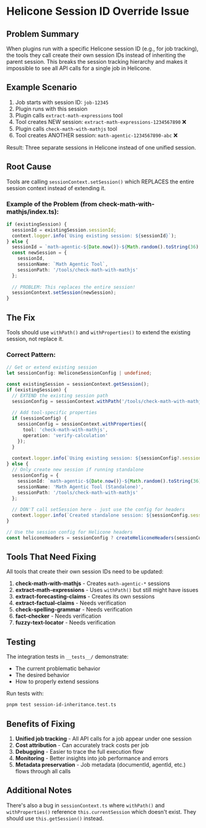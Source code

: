 # Helicone Session ID Override Issue

## Problem Summary

When plugins run with a specific Helicone session ID (e.g., for job tracking), the tools they call create their own session IDs instead of inheriting the parent session. This breaks the session tracking hierarchy and makes it impossible to see all API calls for a single job in Helicone.

## Example Scenario

1. Job starts with session ID: `job-12345`
2. Plugin runs with this session
3. Plugin calls `extract-math-expressions` tool
4. Tool creates NEW session: `extract-math-expressions-1234567890` ❌
5. Plugin calls `check-math-with-mathjs` tool  
6. Tool creates ANOTHER session: `math-agentic-1234567890-abc` ❌

Result: Three separate sessions in Helicone instead of one unified session.

## Root Cause

Tools are calling `sessionContext.setSession()` which REPLACES the entire session context instead of extending it.

### Example of the Problem (from check-math-with-mathjs/index.ts):

```typescript
if (existingSession) {
  sessionId = existingSession.sessionId;
  context.logger.info(`Using existing session: ${sessionId}`);
} else {
  sessionId = `math-agentic-${Date.now()}-${Math.random().toString(36).substring(2, 9)}`;
  const newSession = {
    sessionId,
    sessionName: `Math Agentic Tool`,
    sessionPath: '/tools/check-math-with-mathjs'
  };
  
  // PROBLEM: This replaces the entire session!
  sessionContext.setSession(newSession);
}
```

## The Fix

Tools should use `withPath()` and `withProperties()` to extend the existing session, not replace it.

### Correct Pattern:

```typescript
// Get or extend existing session
let sessionConfig: HeliconeSessionConfig | undefined;

const existingSession = sessionContext.getSession();
if (existingSession) {
  // EXTEND the existing session path
  sessionConfig = sessionContext.withPath('/tools/check-math-with-mathjs');
  
  // Add tool-specific properties
  if (sessionConfig) {
    sessionConfig = sessionContext.withProperties({
      tool: 'check-math-with-mathjs',
      operation: 'verify-calculation'
    });
  }
  
  context.logger.info(`Using existing session: ${sessionConfig?.sessionId}`);
} else {
  // Only create new session if running standalone
  sessionConfig = {
    sessionId: `math-agentic-${Date.now()}-${Math.random().toString(36).substring(2, 9)}`,
    sessionName: 'Math Agentic Tool (Standalone)',
    sessionPath: '/tools/check-math-with-mathjs'
  };
  
  // DON'T call setSession here - just use the config for headers
  context.logger.info(`Created standalone session: ${sessionConfig.sessionId}`);
}

// Use the session config for Helicone headers
const heliconeHeaders = sessionConfig ? createHeliconeHeaders(sessionConfig) : undefined;
```

## Tools That Need Fixing

All tools that create their own session IDs need to be updated:

1. **check-math-with-mathjs** - Creates `math-agentic-*` sessions
2. **extract-math-expressions** - Uses `withPath()` but still might have issues
3. **extract-forecasting-claims** - Creates its own sessions
4. **extract-factual-claims** - Needs verification
5. **check-spelling-grammar** - Needs verification
6. **fact-checker** - Needs verification
7. **fuzzy-text-locator** - Needs verification

## Testing

The integration tests in `__tests__/` demonstrate:
- The current problematic behavior
- The desired behavior
- How to properly extend sessions

Run tests with:
```bash
pnpm test session-id-inheritance.test.ts
```

## Benefits of Fixing

1. **Unified job tracking** - All API calls for a job appear under one session
2. **Cost attribution** - Can accurately track costs per job
3. **Debugging** - Easier to trace the full execution flow
4. **Monitoring** - Better insights into job performance and errors
5. **Metadata preservation** - Job metadata (documentId, agentId, etc.) flows through all calls

## Additional Notes

There's also a bug in `sessionContext.ts` where `withPath()` and `withProperties()` reference `this.currentSession` which doesn't exist. They should use `this.getSession()` instead.